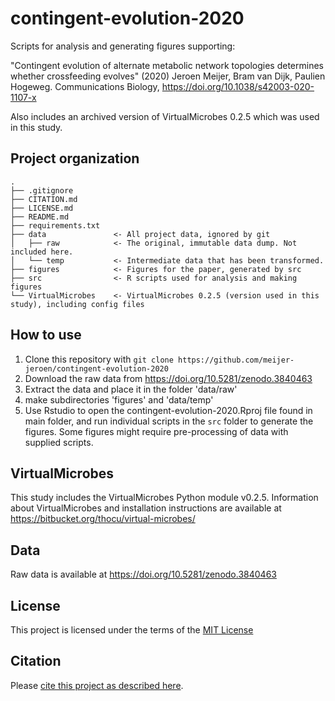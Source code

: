 # contingent-evolution-2020
Scripts for analysis and generating figures supporting:

"Contingent evolution of alternate metabolic network topologies determines whether crossfeeding evolves"
(2020) Jeroen Meijer, Bram van Dijk, Paulien Hogeweg. Communications Biology, https://doi.org/10.1038/s42003-020-1107-x

Also includes an archived version of VirtualMicrobes 0.2.5 which was used in this study. 


## Project organization

```
.
├── .gitignore
├── CITATION.md
├── LICENSE.md
├── README.md
├── requirements.txt
├── data               <- All project data, ignored by git
│   ├── raw            <- The original, immutable data dump. Not included here.
│   └── temp           <- Intermediate data that has been transformed.
├── figures            <- Figures for the paper, generated by src
├── src                <- R scripts used for analysis and making figures
└── VirtualMicrobes    <- VirtualMicrobes 0.2.5 (version used in this study), including config files

```
## How to use
1. Clone this repository with `git clone https://github.com/meijer-jeroen/contingent-evolution-2020`
2. Download the raw data from https://doi.org/10.5281/zenodo.3840463
3. Extract the data and place it in the folder 'data/raw'
4. make subdirectories 'figures' and 'data/temp' 
5. Use Rstudio to open the contingent-evolution-2020.Rproj file found in main folder, and run individual scripts in the `src` folder to generate the figures. Some figures might require pre-processing of data with supplied scripts. 

## VirtualMicrobes
This study includes the VirtualMicrobes Python module v0.2.5. Information about VirtualMicrobes and installation instructions are available at https://bitbucket.org/thocu/virtual-microbes/

## Data
Raw data is available at https://doi.org/10.5281/zenodo.3840463

## License

This project is licensed under the terms of the [MIT License](/LICENSE.md)

## Citation

Please [cite this project as described here](/CITATION.md).
